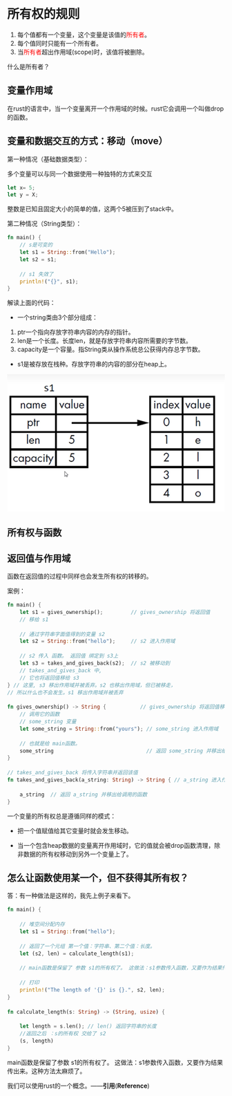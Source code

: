 # 所有权的规则

1. 每个值都有一个变量，这个变量是该值的<font color = 'red'>所有者</font>。
2. 每个值同时只能有一个所有者。
3. 当<font color = 'red'>所有者</font>超出作用域(scope)时，该值将被删除。

什么是所有者？



## 变量作用域

在rust的语言中，当一个变量离开一个作用域的时候。rust它会调用一个叫做drop的函数。

## 变量和数据交互的方式：移动（move）

第一种情况（基础数据类型）：

多个变量可以与同一个数据使用一种独特的方式来交互

```rust
let x= 5;
let y = X;
```

整数是已知且固定大小的简单的值，这两个5被压到了stack中。

第二种情况（String类型）：

```rust
fn main() {
    // s是可变的
    let s1 = String::from("Hello");
    let s2 = s1;

    // s1 失效了
    println!("{}", s1);
}

```

解读上面的代码：

- 一个string类由3个部分组成：

1. ptr一个指向存放字符串内容的内存的指针。
2. len是一个长度。长度len，就是存放字符串内容所需要的字节数。
3. capacity是一个容量。指String类从操作系统总公获得内存总字节数。

- s1是被存放在栈种。存放字符串的内容的部分在heap上。

![image-20250127215602220](rust_20250125_demo05.assets/image-20250127215602220.png)



## 所有权与函数







## 返回值与作用域

函数在返回值的过程中同样也会发生所有权的转移的。

案例：

```rust
fn main() {
    let s1 = gives_ownership();         // gives_ownership 将返回值
    // 移给 s1

    // 通过字符串字面值得到的变量 s2
    let s2 = String::from("hello");     // s2 进入作用域

    // s2 传入 函数。 返回值 绑定到 s3上
    let s3 = takes_and_gives_back(s2);  // s2 被移动到
    // takes_and_gives_back 中,
    // 它也将返回值移给 s3
} // 这里, s3 移出作用域并被丢弃。s2 也移出作用域，但已被移走，
// 所以什么也不会发生。s1 移出作用域并被丢弃

fn gives_ownership() -> String {           // gives_ownership 将返回值移动给
    // 调用它的函数
    // some_string 变量
    let some_string = String::from("yours"); // some_string 进入作用域

    // 也就是给 main函数。
    some_string                              // 返回 some_string 并移出给调用的函数
}

// takes_and_gives_back 将传入字符串并返回该值
fn takes_and_gives_back(a_string: String) -> String { // a_string 进入作用域

    a_string  // 返回 a_string 并移出给调用的函数
}
```

一个变量的所有权总是遵循同样的模式：

- 把一个值赋值给其它变量时就会发生移动。

- 当一个包含heap数据的变量离开作用域时，它的值就会被drop函数清理，除非数据的所有权移动到另外一个变量上了。

## 怎么让函数使用某一个，但不获得其所有权？

答：有一种做法是这样的，我先上例子来看下。

```rust
fn main() {

    // 堆空间分配内存
    let s1 = String::from("hello");

    // 返回了一个元组 第一个值：字符串、第二个值：长度。
    let (s2, len) = calculate_length(s1);

    // main函数是保留了 参数 s1的所有权了。 这做法：s1参数传入函数，又要作为结果传出来。  【麻烦】

    // 打印
    println!("The length of '{}' is {}.", s2, len);
}

fn calculate_length(s: String) -> (String, usize) {

    let length = s.len(); // len() 返回字符串的长度
    //返回之后 ：s的所有权 交给了 s2
    (s, length)
}
```

main函数是保留了参数 s1的所有权了。 这做法：s1参数传入函数，又要作为结果传出来。这种方法太麻烦了。

我们可以使用rust的一个概念。——**引用**(**Reference**)














































